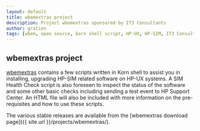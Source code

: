 ```yaml
---
layout: default
title: wbemextras project
description: Project wbemextras sponsored by IT3 Consultants
author: gratien
tags: [wbem, open source, korn shell script, HP-UX, HP-SIM, IT3 Consultants, GPL]
---
```

## wbemextras project

[wbemextras](http://wbemextras.github.io/) contains a few scripts written in Korn shell to assist you in installing, upgrading HP-SIM related software on HP-UX systems. A SIM Health Check script is also foreseen to inspect the status of the software and some other basic checks including sending a test event to HP Support Center. An HTML file will also be included with more information on the pre-requisites and how to use these scripts.

The various stable releases are available from the [wbemextras download page]({{ site.url }}/projects/wbemextras/).


